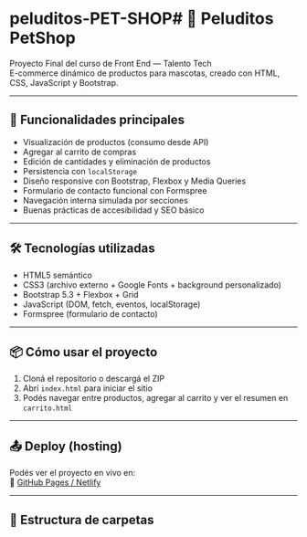 # peluditos-PET-SHOP# 🐾 Peluditos PetShop

Proyecto Final del curso de Front End — Talento Tech  
E-commerce dinámico de productos para mascotas, creado con HTML, CSS, JavaScript y Bootstrap.

---

## 🌟 Funcionalidades principales

- Visualización de productos (consumo desde API)
- Agregar al carrito de compras
- Edición de cantidades y eliminación de productos
- Persistencia con `localStorage`
- Diseño responsive con Bootstrap, Flexbox y Media Queries
- Formulario de contacto funcional con Formspree
- Navegación interna simulada por secciones
- Buenas prácticas de accesibilidad y SEO básico

---

## 🛠️ Tecnologías utilizadas

- HTML5 semántico  
- CSS3 (archivo externo + Google Fonts + background personalizado)  
- Bootstrap 5.3 + Flexbox + Grid  
- JavaScript (DOM, fetch, eventos, localStorage)  
- Formspree (formulario de contacto)  

---

## 📦 Cómo usar el proyecto

1. Cloná el repositorio o descargá el ZIP  
2. Abrí `index.html` para iniciar el sitio  
3. Podés navegar entre productos, agregar al carrito y ver el resumen en `carrito.html`

---

## 📤 Deploy (hosting)

Podés ver el proyecto en vivo en:  
🔗 [GitHub Pages / Netlify](https://TU-LINK-AQUI)

---

## 📁 Estructura de carpetas
